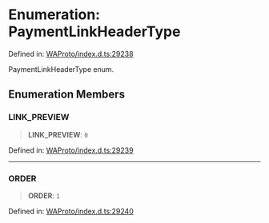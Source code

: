 # Enumeration: PaymentLinkHeaderType

Defined in: [WAProto/index.d.ts:29238](https://github.com/Fokusdotid/bail/blob/3bcafd64e13ba51a595ace0ee7bd2c9c52ab1814/WAProto/index.d.ts#L29238)

PaymentLinkHeaderType enum.

## Enumeration Members

### LINK\_PREVIEW

> **LINK\_PREVIEW**: `0`

Defined in: [WAProto/index.d.ts:29239](https://github.com/Fokusdotid/bail/blob/3bcafd64e13ba51a595ace0ee7bd2c9c52ab1814/WAProto/index.d.ts#L29239)

***

### ORDER

> **ORDER**: `1`

Defined in: [WAProto/index.d.ts:29240](https://github.com/Fokusdotid/bail/blob/3bcafd64e13ba51a595ace0ee7bd2c9c52ab1814/WAProto/index.d.ts#L29240)
